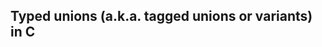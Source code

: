 Typed unions (a.k.a. tagged unions or variants) in C
----------------------------------------------------
